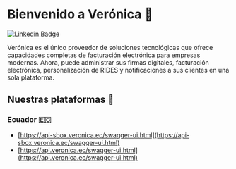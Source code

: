 # Bienvenido a Verónica 👋

[![Linkedin Badge](https://img.shields.io/badge/-RolandoPalermo-blue?style=flat-square&logo=Linkedin&logoColor=white&link=https://www.linkedin.com/company/veronica-ec/)](https://www.linkedin.com/company/veronica-ec/)

Verónica es el único proveedor de soluciones tecnológicas que ofrece capacidades completas de facturación electrónica para empresas modernas. Ahora, puede administrar sus firmas digitales, facturación electrónica, personalización de RIDES y notificaciones a sus clientes en una sola plataforma.

## Nuestras plataformas 🚀

### Ecuador 🇪🇨
- [https://api-sbox.veronica.ec/swagger-ui.html](https://api-sbox.veronica.ec/swagger-ui.html)
- [https://api.veronica.ec/swagger-ui.html](https://api.veronica.ec/swagger-ui.html)
